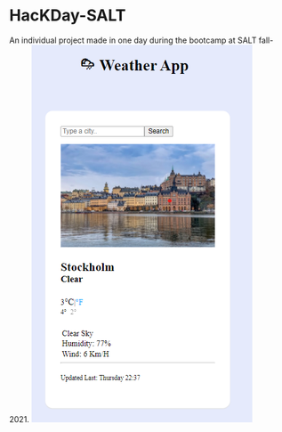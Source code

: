 # HacKDay-SALT
An individual project made in one day during the bootcamp at SALT fall-2021.
![Screenshot](.\screenshot.png)
